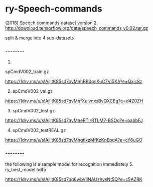 # ry-Speech-commands

(2018) Speech commands dataset version 2. 
http://download.tensorflow.org/data/speech_commands_v0.02.tar.gz


split & merge into 4 sub-datasets
### --------
1.
spCmdV002_train.gz

https://1drv.ms/u/s!AjlltK85sd7qvMhhBB0qsXuC7Vi5XA?e=Qxic8z

2. spCmdV002_val.gz

https://1drv.ms/u/s!AjlltK85sd7qvMhfXulvnxsBvQXCEg?e=d4Z0ZH

3. spCmdV002_test.gz

https://1drv.ms/u/s!AjlltK85sd7qvMheRTIrRTLM7-BSOg?e=pabbFJ

4. spCmdV002_testREAL.gz

https://1drv.ms/u/s!AjlltK85sd7qvMhgtlxzMfKzKnEpqA?e=cY6uGO

### --------

the following is a sample model for recognition immediately
5. ry_best_model.hdf5

https://1drv.ms/u/s!AjlltK85sd7qq6wbViiNAUzhysNt5Q?e=c5AZRK
